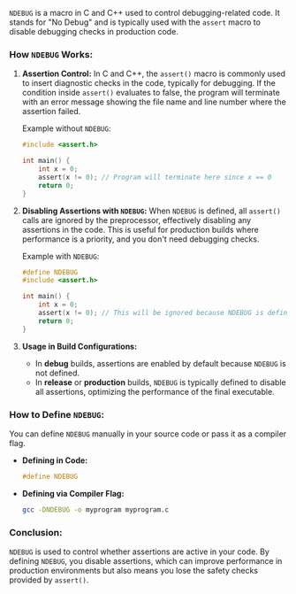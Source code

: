 `NDEBUG` is a macro in C and C++ used to control debugging-related code. It stands for "No Debug" and is typically used with the `assert` macro to disable debugging checks in production code.

### How `NDEBUG` Works:

1. **Assertion Control:**
   In C and C++, the `assert()` macro is commonly used to insert diagnostic checks in the code, typically for debugging. If the condition inside `assert()` evaluates to false, the program will terminate with an error message showing the file name and line number where the assertion failed.

   Example without `NDEBUG`:
   ```c
   #include <assert.h>
   
   int main() {
       int x = 0;
       assert(x != 0); // Program will terminate here since x == 0
       return 0;
   }
   ```

2. **Disabling Assertions with `NDEBUG`:**
   When `NDEBUG` is defined, all `assert()` calls are ignored by the preprocessor, effectively disabling any assertions in the code. This is useful for production builds where performance is a priority, and you don't need debugging checks.

   Example with `NDEBUG`:
   ```c
   #define NDEBUG
   #include <assert.h>

   int main() {
       int x = 0;
       assert(x != 0); // This will be ignored because NDEBUG is defined
       return 0;
   }
   ```

3. **Usage in Build Configurations:**
   - In **debug** builds, assertions are enabled by default because `NDEBUG` is not defined.
   - In **release** or **production** builds, `NDEBUG` is typically defined to disable all assertions, optimizing the performance of the final executable.

### How to Define `NDEBUG`:
You can define `NDEBUG` manually in your source code or pass it as a compiler flag.

- **Defining in Code:**
  ```c
  #define NDEBUG
  ```

- **Defining via Compiler Flag:**
  ```bash
  gcc -DNDEBUG -o myprogram myprogram.c
  ```

### Conclusion:
`NDEBUG` is used to control whether assertions are active in your code. By defining `NDEBUG`, you disable assertions, which can improve performance in production environments but also means you lose the safety checks provided by `assert()`.